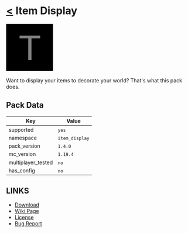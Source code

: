 # [<](../README.md) Item Display

![alt](pack.png)

Want to display your items to decorate your world? That's what this pack does.

## Pack Data

| Key                | Value          |
|--------------------|----------------|
| supported          | `yes`          |
| namespace          | `item_display` |
| pack_version       | `1.4.0`        |
| mc_version         | `1.19.4`       |
| multiplayer_tested | `no`           |
| has_config         | `no`           |

## LINKS

-   [Download](https://www.curseforge.com/minecraft/customization/item-display-datapack)
-   [Wiki Page](https://github.com/legopitstop/Datapacks/wiki)
-   [License](https://legopitstop.weebly.com/legopitstops-common-license-v2.html)
-   [Bug Report](https://github.com/legopitstop/Datapacks/issues)
